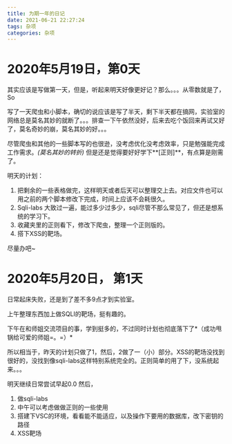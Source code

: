 ```yaml
---
title: 为期一年的日记
date: 2021-06-21 22:27:24
tags: 杂项
categories: 杂项
---
```


# 2020年5月19日，第0天 #

其实应该是写做第一天，但是，听起来明天好像更好记？那么。。。从零数就是了，So

<!-- more -->

写了一天爬虫和小脚本，确切的说应该是写了半天，剩下半天都在搞网，实验室的网络总是莫名其妙的就断了。。。排查一下午依然没好，后来去吃个饭回来再试又好了，莫名奇妙的崩，莫名其妙的好。。。

尽管爬虫和其他的一些脚本写的也很逊，没考虑优化没考虑效率，只是勉强能完成工作需求。*(莫名其妙的转折)* 但是还是觉得要好好学下**[正则]**，有点算是刚需了。

明天的计划：
1. 把剩余的一些表格做完，这样明天或者后天可以整理交上去。对应文件也可以用之前的两个脚本修改下完成，时间上应该不会耗很久。
2. Sqli-labs 大致过一遍，能过多少过多少，sqli尽管不那么常见了，但还是想系统的学习下。
3. 收藏夹里的正则看下，修改下爬虫，整理一个正则版的。
4. 搭下XSS的靶场。

尽量办吧~

# 2020年5月20日， 第1天 #
日常起床失败，还是到了差不多9点才到实验室。

上午整理东西加上做SQLI的靶场，挺有趣的。

下午在和师姐交流项目的事，学到挺多的，不过同时计划也彻底落下了*（成功甩锅给可爱的师姐=。=）*

所以相当于，昨天的计划只做了1，然后，2做了一（小）部分。XSS的靶场没找到很好的，没找到像sqli-labs这样特别系统完全的。正则简单的用了下，没系统起来。。。

明天继续日常尝试早起0.0
然后，
1. 做sqli-labs
2. 中午可以考虑做做正则的一些使用
3. 搭建下VSC的环境，看看能不能适应，以及操作下要用的数据库，改下密钥的路径
4. XSS靶场
